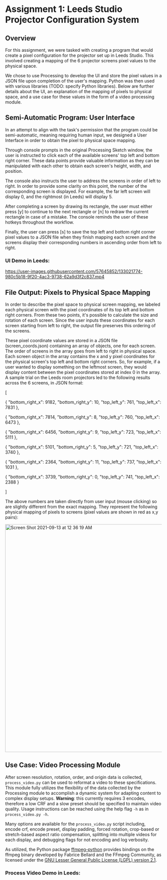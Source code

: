 # Assignment 1: Leeds Studio Projector Configuration System

## Overview

For this assignment, we were tasked with creating a program that would create a pixel configuration for the projector set up in Leeds Studio. This involved creating a mapping of the 6 projector screens pixel values to the physical space.

We chose to use Processing to develop the UI and store the pixel values in a JSON file upon completion of the user's mapping. Python was then used with various libraries (TODO: specify Python libraries). Below are further details about the UI, an explanation of the mapping of pixels to physical space, and a use case for these values in the form of a video processing module.

## Semi-Automatic Program: User Interface

In an attempt to align with the task's permission that the program could be semi-automatic, meaning requiring human input, we designed a User Interface in order to obtain the pixel to physical space mapping.

Through console prompts in the original Processing Sketch window, the user is instructed to click each of the available screens' top left and bottom right corner. These data points provide valuable information as they can be manipulated with each other to obtain each screen's height, width, and position.

The console also instructs the user to address the screens in order of left to right. In order to provide some clarity on this point, the number of the corresponding screen is displayed. For example, the far left screen will display 0, and the rightmost (in Leeds) will display 5.

After completing a screen by drawing its rectangle, the user must either press [y] to continue to the next rectangle or [n] to redraw the current rectangle in case of a mistake. The console reminds the user of these hotkeys throughout the workflow.

Finally, the user can press [s] to save the top left and bottom right corner pixel values to a JSON file when they finish mapping each screen and the screens display their corresponding numbers in ascending order from left to right.

### UI Demo in Leeds:
https://user-images.githubusercontent.com/57645852/133021774-980c5b18-9f20-4ac3-9738-62a9d3f2c837.mp4


## File Output: Pixels to Physical Space Mapping

In order to describe the pixel space to physical screen mapping, we labeled each physical screen with the pixel coordinates of its top left and bottom right corners. From these two points, it's possible to calculate the size and rotation of each screen. Since the user inputs these coordinates for each screen starting from left to right, the output file preserves this ordering of the screens.

These pixel coordinate values are stored in a JSON file (screen_coords.json) containing an array of objects, one for each screen. The order of screens in the array goes from left to right in physical space. Each screen object in the array contains the x and y pixel coordinates for the physical screen's top left and bottom right corners. So, for example, if a user wanted to display something on the leftmost screen, they would display content between the pixel coordinates stored at index 0 in the array. A sample trial on the Leeds room projectors led to the following results across the 6 screens, in JSON format:

[

  {
    "bottom_right_x": 9182,
    "bottom_right_y": 10,
    "top_left_y": 761,
    "top_left_x": 7831
  },
  
  {
    "bottom_right_x": 7814,
    "bottom_right_y": 8,
    "top_left_y": 760,
    "top_left_x": 6473
  },
  
  {
    "bottom_right_x": 6456,
    "bottom_right_y": 9,
    "top_left_y": 723,
    "top_left_x": 5111
  },
  
  {
    "bottom_right_x": 5101,
    "bottom_right_y": 5,
    "top_left_y": 721,
    "top_left_x": 3740
  },
  
  {
    "bottom_right_x": 2364,
    "bottom_right_y": 11,
    "top_left_y": 737,
    "top_left_x": 1031
  },
  
  {
    "bottom_right_x": 3739,
    "bottom_right_y": 0,
    "top_left_y": 741,
    "top_left_x": 2388
  }
  
]

The above numbers are taken directly from user input (mouse clicking) so are slightly different from the exact mapping. They represent the following physical mapping of pixels to screens (pixel values are shown in red as x,y pairs):

<img width="732" alt="Screen Shot 2021-09-13 at 12 36 19 AM" src="https://user-images.githubusercontent.com/16601007/133024689-a3c693fb-061c-4813-b77c-5a4ba1cbe1ef.png">


## Use Case: Video Processing Module

After screen resolution, rotation, order, and origin data is collected, `process_video.py` can be used to reformat a video to these specifications. This module fully utilizes the flexibility of the data collected by the Processing module to accomplish a dynamic system for adapting content to complex display setups. **Warning**: this currently requires 3 encodes, therefore a low CRF and a slow preset should be specified to maintain video quality. Usage instructions can be reached using the help flag `-h` as in `process_video.py -h`.

Many options are available for the `process_video.py` script including, encode crf, encode preset, display padding, forced rotation, crop-based or stretch-based aspect ratio compensation, splitting into multiple videos for each display, and debugging flags for not encoding and log verbosity.

As utilized, the Python package [ffmpeg-python](https://github.com/kkroening/ffmpeg-python) provides bindings on the ffmpeg binary developed by Fabrice Bellard and the FFmpeg Community, as licensed under the [GNU Lesser General Public License (LGPL) version 2.1](http://www.gnu.org/licenses/old-licenses/lgpl-2.1.html).

### Process Video Demo in Leeds:

<placeholder>

